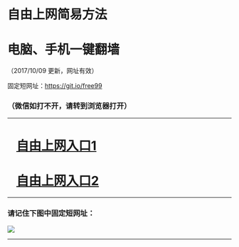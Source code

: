 ﻿# 自由上网简易方法

# 电脑、手机一键翻墙

（2017/10/09 更新，网址有效）

固定短网址：https://git.io/free99

### （微信如打不开，请转到浏览器打开）


***





# &nbsp;&nbsp; <a href="http://ft31906039.fwq-tz-1001.info/fwqtz01.html?t=100900118868 " target="_blank">自由上网入口1</a>
# &nbsp;&nbsp; <a href="http://ft3104111417.fwq-tz-1002.info/fwqtz02.html?t=100900132667 " target="_blank">自由上网入口2</a>
***

### 请记住下图中固定短网址：

<img src="https://s3-us-west-2.amazonaws.com/fwq-1001/yjfq-20170905okok.png" /> 


***

